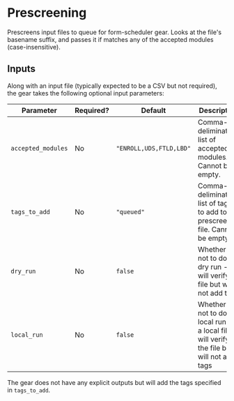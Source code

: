 # Prescreening

Prescreens input files to queue for form-scheduler gear. Looks at the file's basename suffix, and passes it if matches any of the accepted modules (case-insensitive).

## Inputs

Along with an input file (typically expected to be a CSV but not required), the gear takes the following optional input parameters:

| Parameter | Required? | Default | Description |
| --------- | --------- | ------- | ----------- |
| `accepted_modules` | No | `"ENROLL,UDS,FTLD,LBD"` | Comma-deliminated list of accepted modules. Cannot be empty. |
| `tags_to_add` | No | `"queued"` | Comma-deliminated list of tags to add to the prescreened file. Cannot be empty. |
| `dry_run` | No | `false` | Whether or not to do a dry run - will verify file but will not add tags |
| `local_run` | No | `false` | Whether or not to do a local run on a local file - will verify the file but will not add tags |

The gear does not have any explicit outputs but will add the tags specified in `tags_to_add`.
